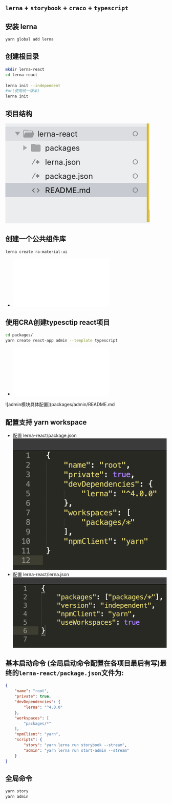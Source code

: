 ## `lerna` + `storybook` + `craco` + `typescript`

## 安装 lerna

```sh
yarn global add lerna
```

## 创建根目录

```sh
mkdir lerna-react
cd lerna-react

lerna init --independent
#or(使用统一版本)
lerna init
```

## 项目结构

![floder-structure](README_img/root_structure.png)

## 创建一个公共组件库

```sh
lerna create ra-material-ui
```
* ![配置`ra-material-ui](packages/ra-material-ui/README.md)

## 使用CRA创建typesctip react项目
```sh
cd packages/
yarn create react-app admin --template typescript
```
* ![配置`ra-material-ui](packages/admin/README.md)

 ![admin模块具体配置](packages/admin/README.md

## 配置支持 yarn workspace  

 * 配置 lerna-react/package.json  
 ![lerna-react/package.json](README_img/root.package.json.png)
 * 配置 lerna-react/lerna.json  
 ![lerna-react/lerna.json](README_img/root.lerna.json.png)

## 基本启动命令 (全局启动命令配置在各项目最后有写)最终的`lerna-react/package.json`文件为:
```json
{
    "name": "root",
    "private": true,
    "devDependencies": {
        "lerna": "^4.0.0"
    },
    "workspaces": [
        "packages/*"
    ],
    "npmClient": "yarn",
    "scripts": {
        "story": "yarn lerna run storybook --stream",
        "admin": "yarn lerna run start-admin --stream"
    }
}

```
## 全局命令
```sh
yarn story
yarn admin
```

